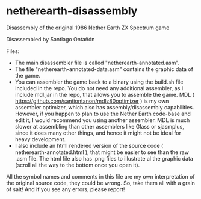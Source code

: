 # netherearth-disassembly
Disassembly of the original 1986 Nether Earth ZX Spectrum game

Disassembled by Santiago Ontañón

Files:
- The main disassembler file is called "netherearth-annotated.asm".
- The file "netherearth-annotated-data.asm" contains the graphic data of the game.
- You can assembler the game back to a binary using the build.sh file included in the repo. You do not need any additional assembler, as I include mdl.jar in the repo, that allows you to assemble the game. MDL ( https://github.com/santiontanon/mdlz80optimizer ) is my own assembler optimizer, which also has assembly/disassembly capabilities. However, if you happen to plan to use the Nether Earth code-base and edit it, I would recommend you using another assembler. MDL is much slower at assembling than other assemblers like Glass or sjasmplus, since it does many other things, and hence it might not be ideal for heavy development.
- I also include an html rendered version of the source code ( netherearth-annotated.html ), that might be easier to see than the raw .asm file. The html file also has .png files to illustrate al the graphic data (scroll all the way to the bottom once you open it).

All the symbol names and comments in this file are my own interpretation of the original source code, they could be wrong. So, take them all with a grain of salt! And if you see any errors, please report!
